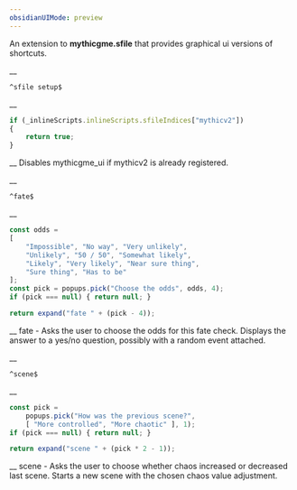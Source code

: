 ```yaml
---
obsidianUIMode: preview
---
```


An extension to __mythicgme.sfile__ that provides graphical ui versions of shortcuts.


__
```
^sfile setup$
```
__
```js
if (_inlineScripts.inlineScripts.sfileIndices["mythicv2"])
{
	return true;
}
```
__
Disables mythicgme_ui if mythicv2 is already registered.


__
```
^fate$
```
__
```js
const odds =
[
	"Impossible", "No way", "Very unlikely",
	"Unlikely", "50 / 50", "Somewhat likely",
	"Likely", "Very likely", "Near sure thing",
	"Sure thing", "Has to be"
];
const pick = popups.pick("Choose the odds", odds, 4);
if (pick === null) { return null; }

return expand("fate " + (pick - 4));
```
__
fate - Asks the user to choose the odds for this fate check.
Displays the answer to a yes/no question, possibly with a random event attached.


__
```
^scene$
```
__
```js
const pick =
	popups.pick("How was the previous scene?",
	[ "More controlled", "More chaotic" ], 1);
if (pick === null) { return null; }

return expand("scene " + (pick * 2 - 1));
```
__
scene - Asks the user to choose whether chaos increased or decreased last scene.
Starts a new scene with the chosen chaos value adjustment.
